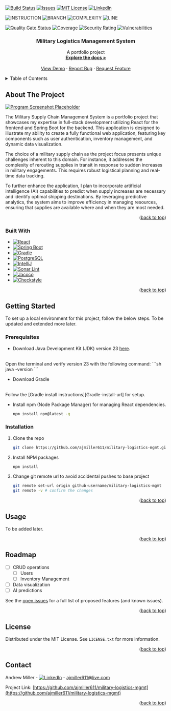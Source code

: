 <a id="readme-top"></a>

[![Build Status][build-shield]][build-status-url]
[![Issues][issues-shield]][issues-url]
[![MIT License][license-shield]][license-url]
[![LinkedIn][linkedin-shield]][linkedin-url]

![INSTRUCTION](https://img.shields.io/badge/instruction--coverage-72.22%25-yellow.svg)
![BRANCH](http://branch.coverage.link)
![COMPLEXITY](https://img.shields.io/badge/complexity-1.25-brightgreen.svg)
![LINE](https://img.shields.io/badge/line--coverage-60.00%25-orange.svg)

[![Quality Gate Status](https://sonarcloud.io/api/project_badges/measure?project=ajmiller611_military-logistics-mgmt&metric=alert_status)](https://sonarcloud.io/summary/new_code?id=ajmiller611_military-logistics-mgmt)
[![Coverage](https://sonarcloud.io/api/project_badges/measure?project=ajmiller611_military-logistics-mgmt&metric=coverage)](https://sonarcloud.io/summary/new_code?id=ajmiller611_military-logistics-mgmt)
[![Security Rating](https://sonarcloud.io/api/project_badges/measure?project=ajmiller611_military-logistics-mgmt&metric=security_rating)](https://sonarcloud.io/summary/new_code?id=ajmiller611_military-logistics-mgmt)
[![Vulnerabilities](https://sonarcloud.io/api/project_badges/measure?project=ajmiller611_military-logistics-mgmt&metric=vulnerabilities)](https://sonarcloud.io/summary/new_code?id=ajmiller611_military-logistics-mgmt)
<br />
<div align="center">
<h3 align="center">Military Logistics Management System</h3>

  <p align="center">
    A portfolio project
    <br />
    <a href="https://github.com/ajmiller611/military-logistics-mgmt"><strong>Explore the docs »</strong></a>
    <br />
    <br />
    <a href="https://github.com/ajmiller611/military-logistics-mgmt">View Demo</a>
    ·
    <a href="https://github.com/ajmiller611/military-logistics-mgmt/issues/new?labels=bug&template=bug-report---.md">Report Bug</a>
    ·
    <a href="https://github.com/ajmiller611/military-logistics-mgmt/issues/new?labels=enhancement&template=feature-request---.md">Request Feature</a>
  </p>
</div>



<!-- TABLE OF CONTENTS -->
<details>
  <summary>Table of Contents</summary>
  <ol>
    <li>
      <a href="#about-the-project">About The Project</a>
      <ul>
        <li><a href="#built-with">Built With</a></li>
      </ul>
    </li>
    <li>
      <a href="#getting-started">Getting Started</a>
      <ul>
        <li><a href="#prerequisites">Prerequisites</a></li>
        <li><a href="#installation">Installation</a></li>
      </ul>
    </li>
    <li><a href="#usage">Usage</a></li>
    <li><a href="#roadmap">Roadmap</a></li>
    <li><a href="#license">License</a></li>
    <li><a href="#contact">Contact</a></li>
  </ol>
</details>



<!-- ABOUT THE PROJECT -->
## About The Project

[![Program Screenshot Placeholder][product-screenshot]](https://example.com)

The Military Supply Chain Management System is a portfolio project that showcases my expertise in full-stack development utilizing React for the frontend and Spring Boot for the backend. This application is designed to illustrate my ability to create a fully functional web application, featuring key components such as user authentication, inventory management, and dynamic data visualization.

The choice of a military supply chain as the project focus presents unique challenges inherent to this domain. For instance, it addresses the complexity of rerouting supplies in transit in response to sudden increases in military engagements. This requires robust logistical planning and real-time data tracking.

To further enhance the application, I plan to incorporate artificial intelligence (AI) capabilities to predict when supply increases are necessary and identify optimal shipping destinations. By leveraging predictive analytics, the system aims to improve efficiency in managing resources, ensuring that supplies are available where and when they are most needed.<p align="right">(<a href="#readme-top">back to top</a>)</p>



### Built With

* [![React][React.js]][React-url]
* [![Spring Boot][Spring-Boot.io]][Spring-Boot-url]
* [![Gradle][Gradle]][Gradle-url]
* [![PostgreSQL][PostgreSQL]][PostgreSQL-url]
* [![IntelliJ][IntelliJ]][IntelliJ-url]
* [![Sonar Lint][SonarLint]][SonarLint-url]
* [![Jacoco][jacoco-shield]][jacoco-url]
* [![Checkstyle][checkstyle-shield]][checkstyle-url]


<p align="right">(<a href="#readme-top">back to top</a>)</p>



<!-- GETTING STARTED -->
## Getting Started

To set up a local environment for this project, follow the below steps. To be updated and extended more later.

### Prerequisites

* Download Java Development Kit (JDK) version 23 [here][Java-url].
<br>
  Open the terminal and verify version 23 with the following command:
  ```sh
  java -version
  ```
  
* Download Gradle
<br>
  Follow the [Gradle install instructions][Gradle-install-url] for setup.


* Install npm (Node Package Manager) for managing React dependencies.
  ```sh
  npm install npm@latest -g
  ```

### Installation

1. Clone the repo
   ```sh
   git clone https://github.com/ajmiller611/military-logistics-mgmt.git
   ```
2. Install NPM packages
   ```sh
   npm install
   ```
3. Change git remote url to avoid accidental pushes to base project
   ```sh
   git remote set-url origin github-username/military-logistics-mgmt
   git remote -v # confirm the changes
   ```

<p align="right">(<a href="#readme-top">back to top</a>)</p>



<!-- USAGE EXAMPLES -->
## Usage

To be added later.

<!-- _For more examples, please refer to the [Documentation](https://example.com)_ -->

<p align="right">(<a href="#readme-top">back to top</a>)</p>



<!-- ROADMAP -->
## Roadmap

- [ ] CRUD operations
  - [ ] Users
  - [ ] Inventory Management
- [ ] Data visualization
- [ ] AI predictions

See the [open issues](https://github.com/ajmiller611/military-logistics-mgmt/issues) for a full list of proposed features (and known issues).

<p align="right">(<a href="#readme-top">back to top</a>)</p>


<!-- LICENSE -->
## License

Distributed under the MIT License. See `LICENSE.txt` for more information.

<p align="right">(<a href="#readme-top">back to top</a>)</p>



<!-- CONTACT -->
## Contact

Andrew Miller - [![LinkedIn][linkedin-shield]][linkedin-url] - ajmiller611@live.com

Project Link: [https://github.com/ajmiller611/military-logistics-mgmt](https://github.com/ajmiller611/military-logistics-mgmt)

<p align="right">(<a href="#readme-top">back to top</a>)</p>


<!-- MARKDOWN LINKS & IMAGES -->
[build-shield]: https://img.shields.io/github/actions/workflow/status/ajmiller611/military-logistics-mgmt/main-ci.yml?style=for-the-badge
[build-status-url]: https://github.com/ajmiller611/military-logistics-mgmt/actions/workflows/main-ci.yml/badge.svg
[issues-shield]: https://img.shields.io/github/issues/ajmiller611/military-logistics-mgmt.svg?style=for-the-badge
[issues-url]: https://github.com/ajmiller611/military-logistics-mgmt/issues
[license-shield]: https://img.shields.io/github/license/ajmiller611/military-logistics-mgmt.svg?style=for-the-badge
[license-url]: https://github.com/ajmiller611/military-logistics-mgmt/blob/master/LICENSE.txt
[linkedin-shield]: https://img.shields.io/badge/-LinkedIn-black.svg?style=for-the-badge&logo=linkedin&colorB=555
[linkedin-url]: https://linkedin.com/in/ajmiller611
[jacoco-shield]: https://img.shields.io/badge/JaCoCo-%23e3cea1?style=for-the-badge
[jacoco-url]: https://github.com/jacoco/jacoco
[checkstyle-shield]: https://img.shields.io/badge/Checkstyle-white?style=for-the-badge
[checkstyle-url]: https://checkstyle.sourceforge.io/
[product-screenshot]: images/screenshot.png
[Java-url]: https://www.oracle.com/java/technologies/downloads/
[Gradle-install-url]: https://docs.gradle.org/current/userguide/installation.html
[React.js]: https://img.shields.io/badge/React-20232A?style=for-the-badge&logo=react&logoColor=61DAFB
[React-url]: https://reactjs.org/
[Spring-Boot.io]: https://img.shields.io/badge/SpringBoot-6DB33F?style=flat-square&logo=Spring&logoColor=white
[Spring-Boot-url]: https://spring.io/projects/spring-boot
[Gradle]: https://img.shields.io/badge/Gradle-02303A?style=for-the-badge&logo=Gradle&logoColor=white
[Gradle-url]: https://gradle.org/
[PostgreSQL]: https://img.shields.io/badge/postgresql-4169e1?style=for-the-badge&logo=postgresql&logoColor=white
[PostgreSQL-url]: https://www.postgresql.org/
[IntelliJ]: https://img.shields.io/badge/Intellij%20Idea-000?logo=intellij-idea&style=for-the-badge
[IntelliJ-url]: https://www.jetbrains.com/idea/
[SonarLint]: https://img.shields.io/badge/SonarLint-CB2029?style=for-the-badge&logo=SONARLINT&logoColor=white
[SonarLint-url]: https://www.sonarsource.com/products/sonarlint/
